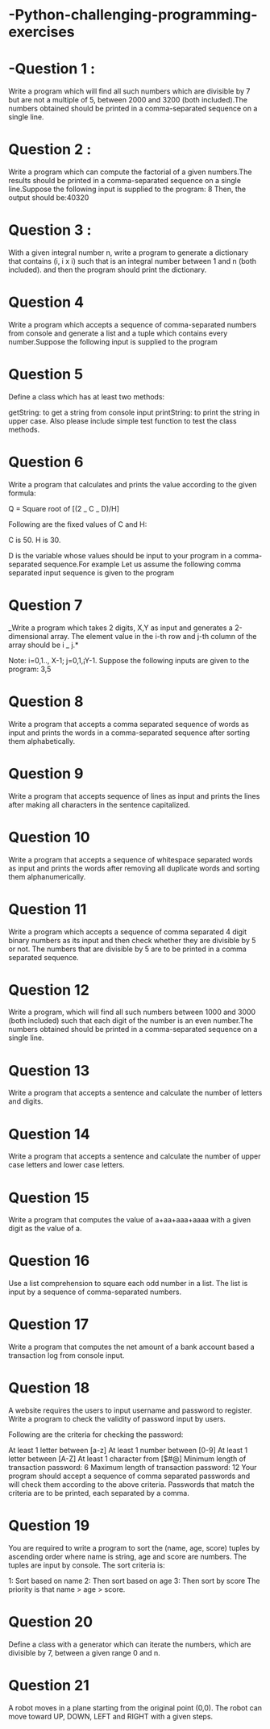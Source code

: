 # -Python-challenging-programming-exercises

# -Question 1 :
Write a program which will find all such numbers which are divisible by 7 but are not a multiple of 5, between 2000 and 3200 (both included).The numbers obtained should be printed in a comma-separated sequence on a 
single line.

# Question 2 :

Write a program which can compute the factorial of a given numbers.The results should be printed in a comma-separated sequence on a single line.Suppose the following input is supplied to the program: 8 Then, the output should be:40320

# Question 3 :
With a given integral number n, write a program to generate a dictionary that contains (i, i x i) such that is an integral number between 1 and n (both included). and then the program should print the dictionary.

# Question 4
Write a program which accepts a sequence of comma-separated numbers from console and generate a list and a tuple which contains every number.Suppose the following input is supplied to the program

# Question 5
Define a class which has at least two methods:

getString: to get a string from console input
printString: to print the string in upper case.
Also please include simple test function to test the class methods.

# Question 6
Write a program that calculates and prints the value according to the given formula:

Q = Square root of [(2 _ C _ D)/H]

Following are the fixed values of C and H:

C is 50. H is 30.

D is the variable whose values should be input to your program in a comma-separated sequence.For example Let us assume the following comma separated input sequence is given to the program

# Question 7 
_Write a program which takes 2 digits, X,Y as input and generates a 2-dimensional array. The element value in the i-th row and j-th column of the array should be i _ j.*

Note: i=0,1.., X-1; j=0,1,¡­Y-1. Suppose the following inputs are given to the program: 3,5

# Question 8
Write a program that accepts a comma separated sequence of words as input and prints the words in a comma-separated sequence after sorting them alphabetically.

# Question 9
Write a program that accepts sequence of lines as input and prints the lines after making all characters in the sentence capitalized.

# Question 10
Write a program that accepts a sequence of whitespace separated words as input and prints the words after removing all duplicate words and sorting them alphanumerically.

# Question 11
Write a program which accepts a sequence of comma separated 4 digit binary numbers as its input and then check whether they are divisible by 5 or not. The numbers that are divisible by 5 are to be printed in a comma separated sequence.

# Question 12
Write a program, which will find all such numbers between 1000 and 3000 (both included) such that each digit of the number is an even number.The numbers obtained should be printed in a comma-separated sequence on a single line.

# Question 13
Write a program that accepts a sentence and calculate the number of letters and digits.

# Question 14
Write a program that accepts a sentence and calculate the number of upper case letters and lower case letters.

# Question 15
Write a program that computes the value of a+aa+aaa+aaaa with a given digit as the value of a.

# Question 16
Use a list comprehension to square each odd number in a list. The list is input by a sequence of comma-separated numbers.

# Question 17
Write a program that computes the net amount of a bank account based a transaction log from console input.

# Question 18
A website requires the users to input username and password to register. Write a program to check the validity of password input by users.

Following are the criteria for checking the password:

At least 1 letter between [a-z]
At least 1 number between [0-9]
At least 1 letter between [A-Z]
At least 1 character from [$#@]
Minimum length of transaction password: 6
Maximum length of transaction password: 12
Your program should accept a sequence of comma separated passwords and will check them according to the above criteria. Passwords that match the criteria are to be printed, each separated by a comma.

# Question 19
You are required to write a program to sort the (name, age, score) tuples by ascending order where name is string, age and score are numbers. The tuples are input by console. The sort criteria is:

1: Sort based on name
2: Then sort based on age
3: Then sort by score
The priority is that name > age > score.

# Question 20
Define a class with a generator which can iterate the numbers, which are divisible by 7, between a given range 0 and n.

# Question 21
A robot moves in a plane starting from the original point (0,0). The robot can move toward UP, DOWN, LEFT and RIGHT with a given steps.
